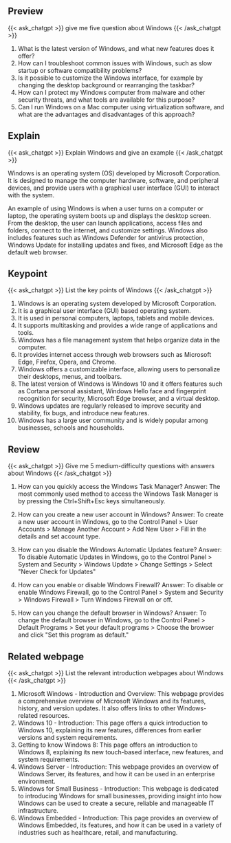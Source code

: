 ## Preview
{{< ask_chatgpt >}}
give me five question about Windows
{{< /ask_chatgpt >}}



1. What is the latest version of Windows, and what new features does it offer?
2. How can I troubleshoot common issues with Windows, such as slow startup or software compatibility problems?
3. Is it possible to customize the Windows interface, for example by changing the desktop background or rearranging the taskbar?
4. How can I protect my Windows computer from malware and other security threats, and what tools are available for this purpose?
5. Can I run Windows on a Mac computer using virtualization software, and what are the advantages and disadvantages of this approach?   

## Explain
{{< ask_chatgpt >}}
Explain Windows and give an example
{{< /ask_chatgpt >}}



Windows is an operating system (OS) developed by Microsoft Corporation. It is designed to manage the computer hardware, software, and peripheral devices, and provide users with a graphical user interface (GUI) to interact with the system.

An example of using Windows is when a user turns on a computer or laptop, the operating system boots up and displays the desktop screen. From the desktop, the user can launch applications, access files and folders, connect to the internet, and customize settings. Windows also includes features such as Windows Defender for antivirus protection, Windows Update for installing updates and fixes, and Microsoft Edge as the default web browser.   

## Keypoint
{{< ask_chatgpt >}}
List the key points of Windows
{{< /ask_chatgpt >}}



1. Windows is an operating system developed by Microsoft Corporation.
2. It is a graphical user interface (GUI) based operating system.
3. It is used in personal computers, laptops, tablets and mobile devices.
4. It supports multitasking and provides a wide range of applications and tools.
5. Windows has a file management system that helps organize data in the computer.
6. It provides internet access through web browsers such as Microsoft Edge, Firefox, Opera, and Chrome.
7. Windows offers a customizable interface, allowing users to personalize their desktops, menus, and toolbars.
8. The latest version of Windows is Windows 10 and it offers features such as Cortana personal assistant, Windows Hello face and fingerprint recognition for security, Microsoft Edge browser, and a virtual desktop.
9. Windows updates are regularly released to improve security and stability, fix bugs, and introduce new features.
10. Windows has a large user community and is widely popular among businesses, schools and households.   

## Review
{{< ask_chatgpt >}}
Give me 5 medium-difficulty questions with answers about Windows
{{< /ask_chatgpt >}}



1. How can you quickly access the Windows Task Manager?
Answer: The most commonly used method to access the Windows Task Manager is by pressing the Ctrl+Shift+Esc keys simultaneously.

2. How can you create a new user account in Windows?
Answer: To create a new user account in Windows, go to the Control Panel > User Accounts > Manage Another Account > Add New User > Fill in the details and set account type.

3. How can you disable the Windows Automatic Updates feature?
Answer: To disable Automatic Updates in Windows, go to the Control Panel > System and Security > Windows Update > Change Settings > Select "Never Check for Updates"

4. How can you enable or disable Windows Firewall?
Answer: To disable or enable Windows Firewall, go to the Control Panel > System and Security > Windows Firewall > Turn Windows Firewall on or off.

5. How can you change the default browser in Windows?
Answer: To change the default browser in Windows, go to the Control Panel > Default Programs > Set your default programs > Choose the browser and click "Set this program as default."   

## Related webpage
{{< ask_chatgpt >}}
List the relevant introduction webpages about Windows
{{< /ask_chatgpt >}}



1. Microsoft Windows - Introduction and Overview: This webpage provides a comprehensive overview of Microsoft Windows and its features, history, and version updates. It also offers links to other Windows-related resources.
2. Windows 10 - Introduction: This page offers a quick introduction to Windows 10, explaining its new features, differences from earlier versions and system requirements.
3. Getting to know Windows 8: This page offers an introduction to Windows 8, explaining its new touch-based interface, new features, and system requirements.
4. Windows Server - Introduction: This webpage provides an overview of Windows Server, its features, and how it can be used in an enterprise environment.
5. Windows for Small Business - Introduction: This webpage is dedicated to introducing Windows for small businesses, providing insight into how Windows can be used to create a secure, reliable and manageable IT infrastructure.
6. Windows Embedded - Introduction: This page provides an overview of Windows Embedded, its features, and how it can be used in a variety of industries such as healthcare, retail, and manufacturing.   

